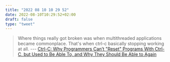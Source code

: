 ```yaml
---
title: "2022 08 10 10 29 52"
date: 2022-08-10T10:29:52+02:00
draft: false
type: "tweet"
---
```


> Where things really got broken was when multithreaded applications became commonplace. That's when ctrl-c basically stopping working at all. --- [Ctrl-C: Why Programmers Can’t "Reset" Programs With Ctrl-C, but Used to Be Able To, and Why They Should Be Able to Again](https://kevinlawler.com/ctrl-c)
